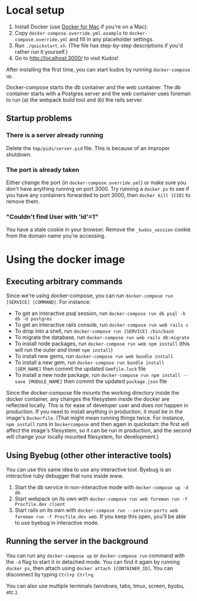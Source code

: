 # Local setup
1. Install Docker (use [Docker for Mac](https://docs.docker.com/docker-for-mac/) if you're on a Mac).
1. Copy `docker-compose.override.yml.example` to `docker-compose.override.yml` and fill in any placeholder settings.
1. Run `./quickstart.sh`. (The file has step-by-step descriptions if you'd rather run it yourself.)
1. Go to [http://localhost:3000/](http://localhost:3000/) to visit Kudos!

After installing the first time, you can start kudos by running `docker-compose up`.

Docker-compose starts the db container and the web container. The db container starts with a Postgres server and the web container uses foreman to run (a) the webpack build tool and (b) the rails server.

## Startup problems
### There is a server already running
Delete the `tmp/pids/server.pid` file. This is because of an improper shutdown.

### The port is already taken
Either change the port (in `docker-compose.override.yml`) or make sure you don't have anything running on port 3000. Try running a `docker ps` to see if you have any containers forwarded to port 3000, then `docker kill [CID]` to remove them.

### "Couldn't find User with 'id'=1"
You have a stale cookie in your browser. Remove the `_kudos_session` cookie from the domain name you're accessing.

# Using the docker image

## Executing arbitrary commands
Since we're using docker-compose, you can run `docker-compose run [SERVICE] [COMMAND]`. For instance:

* To get an interactive psql session, run `docker-compose run db psql -h db -U postgres`
* To get an interactive rails console, run `docker-compose run web rails c`
* To drop into a shell, run `docker-compose run [SERVICE] /bin/bash`
* To migrate the database, run `docker-compose run web rails db:migrate`
* To install node packages, run `docker-compose run web npm install` (this will run the outer *and* inner `npm install`)
* To install new gems, run `docker-compose run web bundle install`
* To install a new gem, run `docker-compose run bundle install [GEM_NAME]` then commit the updated `Gemfile.lock` file
* To install a new node package, run `docker-compose run npm install --save [MODULE_NAME]` then commit the updated `package.json` file

Since the docker-compose file *mounts* the working directory inside the docker container, any changes the filesystem inside the docker are reflected locally. This is for ease of developer user and does *not* happen in production. If you need to install anything in production, it must be in the image's `Dockerfile`. (That might mean running things twice. For instance, `npm install` runs in `Dockercompose` and then again in quickstart: the first will affect the image's filesystem, so it can be run in production, and the second will change your locally mounted filesystem, for development.)

## Using Byebug (other other interactive tools)
You can use this same idea to use any interactive tool. Byebug is an interactive ruby debugger that runs inside www.

1. Start the db service in non-interactive mode with `docker-compose up -d db`
1. Start webpack on its own with `docker-compose run web foreman run -f Procfile.dev client`
1. Start rails on its own with `docker-compose run --service-ports web foreman run -f Procfile.dev web`. If you keep this open, you'll be able to use byebug in interactive mode.

## Running the server in the background
You can run any `docker-compose up` or `docker-compose run` command with the `-d` flag to start it in detached mode. You can find it again by running `docker ps`, then attach using `docker attach [CONTAINER_ID]`. You can disconnect by typing `Ctrl+p Ctrl+q`.

You can also use multiple terminals (windows, tabs, tmux, screen, byobu, etc.).
